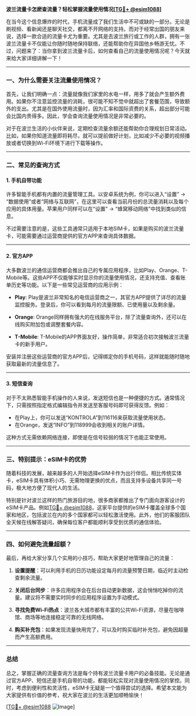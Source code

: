 **波兰流量卡怎麽查流量？轻松掌握流量使用情况[[TG💪+ @esim1088](https://t.me/s/esim1088)]**

在当今这个信息爆炸的时代，手机流量成了我们生活中不可或缺的一部分。无论是刷视频、看新闻还是聊天社交，都离不开网络的支持。而对于经常出国的朋友来说，选择一款合适的流量卡尤为重要。尤其是去波兰旅行或工作的人群，拥有一张波兰流量卡不仅能让你随时随地保持联络，还能帮助你在异国他乡畅游无忧。不过，问题来了：当你拿到波兰流量卡后，如何查看自己的流量使用情况呢？今天就来给大家详细讲解一下！

---

### **一、为什么需要关注流量使用情况？**

首先，让我们明确一点：流量就像我们家里的水电一样，用多了就会产生额外费用。如果你不注意监控流量的消耗，很可能不知不觉中就超出了套餐范围，导致额外的支出。尤其是在国外使用流量时，因为汇率和国际资费的关系，超出部分可能会比国内贵得多。因此，学会查询流量使用情况是非常必要的。

对于在波兰生活的小伙伴来说，定期检查流量余额还能帮助你合理规划日常活动。比如，如果你知道流量即将耗尽，就可以提前做好计划，比如减少不必要的视频播放或者切换到Wi-Fi环境下进行下载等操作。

---

### **二、常见的查询方式**

#### **1. 手机自带功能**
许多智能手机都有内置的流量管理工具。以安卓系统为例，你可以进入“设置” -> “数据使用”或者“网络与互联网”，在这里可以查看当前月份的总流量消耗以及每个应用的具体用量。苹果用户同样可以在“设置” -> “蜂窝移动网络”中找到类似的信息。

不过需要注意的是，这些工具通常只适用于本地SIM卡，如果是购买的波兰流量卡，可能需要通过运营商提供的官方APP来查询具体数据。

---

#### **2. 官方APP**
大多数波兰的通信运营商都会推出自己的专属应用程序，比如Play、Orange、T-Mobile等。这些APP不仅能够实时显示你的流量使用情况，还支持充值、查看账单历史等功能。以下是一些常见运营商的应用示例：

- **Play**: Play是波兰非常知名的电信运营商之一，其官方APP提供了详尽的流量监控服务。登录后，你可以看到每月的流量限额、已使用量以及剩余量。
  
- **Orange**: Orange同样拥有强大的在线服务平台，除了流量查询外，还可以在线购买附加包或调整套餐内容。

- **T-Mobile**: T-Mobile的APP界面友好，操作简单，非常适合初次接触波兰流量卡的新手用户。

安装并注册这些运营商的官方APP后，记得绑定你的手机号码，这样就能随时随地获取最新的流量信息了。

---

#### **3. 短信查询**
对于不太熟悉智能手机操作的人来说，发送短信也是一种便捷的方式。通常情况下，只需按照指定格式编辑指令并发送至客服号码即可获得反馈。例如：

- 在Play上，你可以发送“KONTROLA”到116116来获取流量使用状态。
- 在Orange，发送“INFO”到118999会收到相关的账户详情。

这种方式无需依赖网络连接，即使是在信号较弱的情况下也能正常使用。

---

### **三、特别提示：eSIM卡的优势**

随着科技的发展，越来越多的人开始选择eSIM卡作为出行伴侣。相比传统实体卡，eSIM卡具有体积小巧、无需物理更换的优点，而且支持多设备共享同一号码，极大地方便了现代人的生活。

特别是针对波兰这样的热门旅游目的地，很多商家都推出了专门面向游客设计的eSIM卡产品。例如[TG💪+ @esim1088](https://t.me/s/esim1088)，这家平台提供的eSIM卡覆盖全球多个国家和地区，包括波兰在内的多个国家都可以轻松激活使用。此外，他们的客服团队全天候在线解答疑问，确保每位客户都能顺利享受到优质的通信体验。

---

### **四、如何避免流量超额？**

最后，再给大家分享几个实用的小技巧，帮助大家更好地管理自己的流量：

1. **设置提醒**：可以利用手机的日历功能设定每月的流量预警日期，临近时主动检查剩余流量。
   
2. **关闭后台同步**：许多应用程序会在后台自动更新数据，这会悄悄吃掉你的流量。建议将不需要实时同步的应用程序设置为手动模式。

3. **寻找免费Wi-Fi热点**：波兰各大城市都有丰富的公共Wi-Fi资源，尽量在咖啡馆、商场等地连接稳定可靠的无线网络。

4. **购买补充包**：如果发现流量快用完了，可以及时购买临时补充包，避免因超量而产生高额费用。

---

### **总结**

总之，掌握正确的流量查询方法是每个持有波兰流量卡用户的必备技能。无论是通过官方APP、短信还是手机自带的功能，都能轻松实现对流量使用情况的掌控。同时，考虑到便利性和灵活性，eSIM卡无疑是一个值得尝试的选择。希望本文能为大家提供有价值的参考，祝大家在波兰的生活更加顺畅愉快！

[[TG💪+ @esim1088](https://t.me/s/esim1088) ![Image](https://i.postimg.cc/4NQfJmqS/Snipaste-2025-05-13-00-14-12.png)]